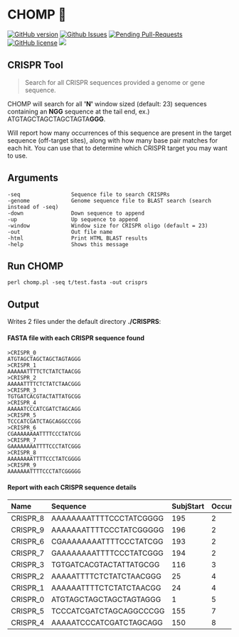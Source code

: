 # CHOMP 🐊


[![GitHub version](https://badge.fury.io/gh/bretonics%2FCHOMP.svg)](http://badge.fury.io/gh/bretonics%2FCHOMP)
[![Github Issues](http://githubbadges.herokuapp.com/bretonics/CHOMP/issues)](https://github.com/bretonics/CHOMP/issues)
[![Pending Pull-Requests](http://githubbadges.herokuapp.com/bretonics/CHOMP/pulls)](https://github.com/bretonics/CHOMP/pulls)
[![GitHub license](https://img.shields.io/badge/License-MIT-red.svg)](https://bretonics.mit-license.org/)
![](https://reposs.herokuapp.com/?path=bretonics/CHOMP&color=lightgrey)



CRISPR Tool
---
>Search for all CRISPR sequences provided a genome or gene sequence.

CHOMP will search for all **'N'** window sized (default: 23) sequences containing an **NGG** sequence at the tail end, ex.) ATGTAGCTAGCTAGCTAGTA**GGG**.

Will report how many occurrences of this sequence are present in the target sequence (off-target sites), along with how many base pair matches for each hit. You can use that to determine which CRISPR target you may want to use.


## Arguments
    -seq                Sequence file to search CRISPRs
    -genome             Genome sequence file to BLAST search (search instead of -seq)
    -down               Down sequence to append
    -up                 Up sequence to append
    -window             Window size for CRISPR oligo (default = 23)
    -out                Out file name
    -html               Print HTML BLAST results
    -help               Shows this message
    
## Run CHOMP
    perl chomp.pl -seq t/test.fasta -out crisprs
    
    
## Output
Writes 2 files under the default directory **./CRISPRS**:

#### FASTA file with each CRISPR sequence found


    >CRISPR_0
    ATGTAGCTAGCTAGCTAGTAGGG
    >CRISPR_1
    AAAAAATTTTCTCTATCTAACGG
    >CRISPR_2
    AAAAATTTTCTCTATCTAACGGG
    >CRISPR_3
    TGTGATCACGTACTATTATGCGG
    >CRISPR_4
    AAAAATCCCATCGATCTAGCAGG
    >CRISPR_5
    TCCCATCGATCTAGCAGGCCCGG
    >CRISPR_6
    CGAAAAAAAATTTTCCCTATCGG
    >CRISPR_7
    GAAAAAAAATTTTCCCTATCGGG
    >CRISPR_8
    AAAAAAAATTTTCCCTATCGGGG
    >CRISPR_9
    AAAAAAATTTTCCCTATCGGGGG

#### Report with each CRISPR sequence details

| Name            | Sequence        | SubjStart       | Occurrences     | Identities
| :------------- | :------------- | :------------- | :------------- | :------------- |
| CRISPR_8 | AAAAAAAATTTTCCCTATCGGGG |  195 | 2 | 23,9
| CRISPR_9 | AAAAAAATTTTCCCTATCGGGGG |  196 | 2 | 23,9
| CRISPR_6 | CGAAAAAAAATTTTCCCTATCGG |  193 | 2 | 23,9
| CRISPR_7 | GAAAAAAAATTTTCCCTATCGGG |  194 | 2 | 23,9
| CRISPR_3 | TGTGATCACGTACTATTATGCGG |  116 | 3 | 23,8,8
| CRISPR_2 | AAAAATTTTCTCTATCTAACGGG |  25  | 4 | 23,15,8,8
| CRISPR_1 | AAAAAATTTTCTCTATCTAACGG |  24  | 4 | 23,16,8,8
| CRISPR_0 | ATGTAGCTAGCTAGCTAGTAGGG |  1   | 5 | 23,14,12,10,10
| CRISPR_5 | TCCCATCGATCTAGCAGGCCCGG |  155 | 7 | 23,15,9,7,7,7,7
| CRISPR_4 | AAAAATCCCATCGATCTAGCAGG |  150 | 8 | 23,9,7,7,7,7,7,7
